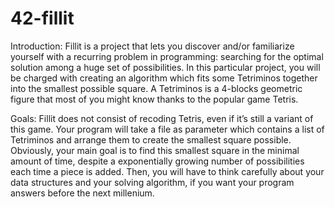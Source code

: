 # 42-fillit

Introduction: Fillit is a project that lets you discover and/or familiarize yourself with a recurring problem in programming: searching for the optimal solution among a huge set of possibilities. In this particular project, you will be charged with creating an algorithm which fits some Tetriminos together into the smallest possible square. A Tetriminos is a 4-blocks geometric figure that most of you might know thanks to the popular game Tetris.

Goals: Fillit does not consist of recoding Tetris, even if it’s still a variant of this game. Your program will take a file as parameter which contains a list of Tetriminos and arrange them to create the smallest square possible. Obviously, your main goal is to find this smallest square in the minimal amount of time, despite a exponentially growing number of possibilities each time a piece is added. Then, you will have to think carefully about your data structures and your solving algorithm, if you want your program answers before the next millenium.
